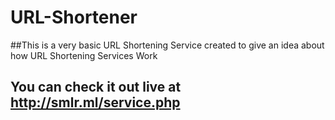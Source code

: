 # URL-Shortener

##This is a very basic URL Shortening Service created to give an idea about how URL Shortening Services Work

## You can check it out live at http://smlr.ml/service.php
